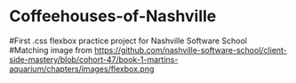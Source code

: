 # Coffeehouses-of-Nashville
#First .css flexbox practice project for Nashville Software School 
<br>
#Matching image from https://github.com/nashville-software-school/client-side-mastery/blob/cohort-47/book-1-martins-aquarium/chapters/images/flexbox.png
